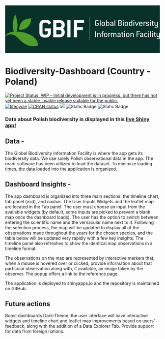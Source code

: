<div align="left">
 
[![](https://github.com/kmaheshkulkarni/Biodiversity-Dashboard/blob/main/bioDT_Green.png)](https://75ns70-mahesh-kulkarni.shinyapps.io/Biodiversity-Dashboard/)

# Biodiversity-Dashboard (Country - Poland)

<div align="left">

<!-- badges: start -->
[![Project Status: WIP – Initial development is in progress, but there
has not yet been a stable, usable release suitable for the
public.](https://www.repostatus.org/badges/latest/wip.svg)](https://www.repostatus.org/#wip)
[![lifecycle](https://img.shields.io/badge/lifecycle-maturing-blue.svg)](https://graph.network)
[![CRAN status](https://www.r-pkg.org/badges/version/corrly)](https://CRAN.R-project.org/package=corrly)
[![](https://img.shields.io/badge/Shiny-shinyapps.io-blue?style=flat&labelColor=white&logo=RStudio&logoColor=blue)](http://75ns70-mahesh-kulkarni.shinyapps.io/Biodiversity-Dashboard)
![Static Badge](https://img.shields.io/badge/Biodiversity-DATA?style=flat&label=R%20Shiny&labelColor=%2300E47C&color=%2308312A&link=https%3A%2F%2Fgithub.com%2Fkmaheshkulkarni%2FBiodiversity-Dashboard)
![Static Badge](https://img.shields.io/badge/Version%201-0?style=flat&label=Biodiversity-Dashboard&labelColor=%23E18600&color=%2308312A&link=https%3A%2F%2Fgithub.com%2Fkmaheshkulkarni%2FBiodiversity-Dashboard)
<!-- badges: end -->

### Data about Polish biodiversity is displayed in this [live Shiny app!](https://75ns70-mahesh-kulkarni.shinyapps.io/Biodiversity-Dashboard/)
##

## Data - 
The Global Biodiversity Information Facility is where the app gets its biodiversity data. We use solely Polish observational data in the app. The readr software has been utilized to load the dataset. To minimize loading times, the data loaded into the application is organized.

## Dashboard Insights - 
The app dashboard is organized into three main sections: the timeline chart, tab panel (mid), and navbar. The User Inputs Widgets and the leaflet map are located in the Tab panel. The user must choose an input from the available widgets (by default, some inputs are picked to prevent a blank map once the dashboard loads). The user has the option to switch between entering the scientific name and the vernacular name next to it. Following the selection process, the map will be updated to display all of the observations made throughout the years for the chosen species, and the table below will be updated very rapidly with a few key insights. The timeline panel also refreshes to show the identical map observations in a timeline format.

The observations on the map are represented by interactive markers that, when a mouse is hovered over or clicked, provide information about that particular observation along with, if available, an image taken by the observer. The popup offers a link to the reference page.

The application is deployed to shinyapps.io and the repository is maintained on GitHub.

## Future actions
Boost dashboards Dark-Theme, the user interface will have interactive widgets and timeline chart and leaflet map improvements based on users' feedback, along with the addition of a Data Explorer Tab.
Provide support for data from foreign nations.

